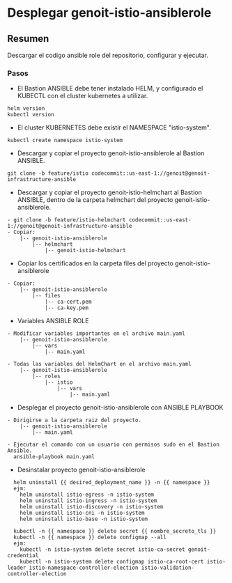 # Desplegar genoit-istio-ansiblerole


## Resumen

Descargar el codigo ansible role del repositorio, configurar y ejecutar.

### Pasos


- El Bastion ANSIBLE debe tener instalado HELM, y configurado el KUBECTL con el cluster kubernetes a utilizar.

```raw
helm version
kubectl version
```

- El cluster KUBERNETES debe existir el NAMESPACE "istio-system".

```raw
kubectl create namespace istio-system
```
- Descargar y copiar el proyecto genoit-istio-ansiblerole al Bastion ANSIBLE.

```raw
git clone -b feature/istio codecommit::us-east-1://genoit@genoit-infrastructure-ansible
```
- Descargar y copiar el proyecto genoit-istio-helmchart al Bastion ANSIBLE, dentro de la carpeta helmchart del proyecto genoit-istio-ansiblerole.

```raw
- git clone -b feature/istio-helmchart codecommit::us-east-1://genoit@genoit-infrastructure-ansible
- Copiar:
    |-- genoit-istio-ansiblerole
        |-- helmchart
            |-- genoit-istio-helmchart
```
- Copiar los certificados en la carpeta files del proyecto genoit-istio-ansiblerole

```raw
- Copiar:
    |-- genoit-istio-ansiblerole
        |-- files
            |-- ca-cert.pem
            |-- ca-key.pem            
```

- Variables ANSIBLE ROLE 

```raw
- Modificar variables importantes en el archivo main.yaml
    |-- genoit-istio-ansiblerole
        |-- vars
            |-- main.yaml
        
- Todas las variables del HelmChart en el archivo main.yaml
    |-- genoit-istio-ansiblerole
        |-- roles
            |-- istio
                |-- vars
                    |-- main.yaml
```
- Desplegar el proyecto genoit-istio-ansiblerole con ANSIBLE PLAYBOOK

```raw
- Dirigirse a la carpeta raiz del proyecto.
    |-- genoit-istio-ansiblerole
        |-- main.yaml
        
- Ejecutar el comando con un usuario con permisos sudo en el Bastion Ansible.
  ansible-playbook main.yaml
```
- Desinstalar proyecto genoit-istio-ansiblerole

```raw       
  helm uninstall {{ desired_deployment_name }} -n {{ namespace }}
  ejm:
    helm uninstall istio-egress -n istio-system
    helm uninstall istio-ingress -n istio-system
    helm uninstall istio-discovery -n istio-system
    helm uninstall istio-cni -n istio-system
    helm uninstall istio-base -n istio-system

  kubectl -n {{ namespace }} delete secret {{ nombre_secreto_tls }}
  kubectl -n {{ namespace }} delete configmap --all
  ejm:
    kubectl -n istio-system delete secret istio-ca-secret genoit-credential
    kubectl -n istio-system delete configmap istio-ca-root-cert istio-leader istio-namespace-controller-election istio-validation-controller-election

```